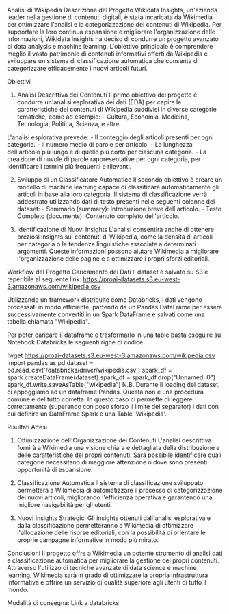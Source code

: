 Analisi di Wikipedia
Descrizione del Progetto
Wikidata Insights, un'azienda leader nella gestione di contenuti digitali, è stata incaricata da Wikimedia per ottimizzare l'analisi e la categorizzazione dei contenuti di Wikipedia. Per supportare la loro continua espansione e migliorare l'organizzazione delle informazioni, Wikidata Insights ha deciso di condurre un progetto avanzato di data analysis e machine learning. L'obiettivo principale è comprendere meglio il vasto patrimonio di contenuti informativi offerti da Wikipedia e sviluppare un sistema di classificazione automatica che consenta di categorizzare efficacemente i nuovi articoli futuri.

Obiettivi
1. Analisi Descrittiva dei Contenuti
Il primo obiettivo del progetto è condurre un'analisi esplorativa dei dati (EDA) per capire le caratteristiche dei contenuti di Wikipedia suddivisi in diverse categorie tematiche, come ad esempio: - Cultura, Economia, Medicina, Tecnologia, Politica, Scienza, e altre.

L'analisi esplorativa prevede: - Il conteggio degli articoli presenti per ogni categoria. - Il numero medio di parole per articolo. - La lunghezza dell'articolo più lungo e di quello più corto per ciascuna categoria. - La creazione di nuvole di parole rappresentative per ogni categoria, per identificare i termini più frequenti e rilevanti.

2. Sviluppo di un Classificatore Automatico
Il secondo obiettivo è creare un modello di machine learning capace di classificare automaticamente gli articoli in base alla loro categoria. Il sistema di classificazione verrà addestrato utilizzando dati di testo presenti nelle seguenti colonne del dataset: - Sommario (summary): Introduzione breve dell'articolo. - Testo Completo (documents): Contenuto completo dell'articolo.

3. Identificazione di Nuovi Insights
L'analisi consentirà anche di ottenere preziosi insights sui contenuti di Wikipedia, come la densità di articoli per categoria o le tendenze linguistiche associate a determinati argomenti. Queste informazioni possono aiutare Wikimedia a migliorare l'organizzazione delle pagine e a ottimizzare i propri sforzi editoriali.

Workflow del Progetto
Caricamento dei Dati
Il dataset è salvato su S3 e reperibile al seguente link: https://proai-datasets.s3.eu-west-3.amazonaws.com/wikipedia.csv

Utilizzando un framework distribuito come Databricks, i dati vengono processati in modo efficiente, partendo da un Pandas DataFrame per essere successivamente convertiti in un Spark DataFrame e salvati come una tabella chiamata "Wikipedia".

Per poter caricare il dataframe e trasformarlo in una table basta eseguire su Notebook Databricks le seguenti righe di codice:

!wget https://proai-datasets.s3.eu-west-3.amazonaws.com/wikipedia.csv
import pandas as pd
dataset = pd.read_csv('/databricks/driver/wikipedia.csv')
spark_df = spark.createDataFrame(dataset)
spark_df = spark_df.drop("Unnamed: 0")
spark_df.write.saveAsTable("wikipedia")
N.B. Durante il loading del dataset, ci appoggiamo ad un dataframe Pandas. Questa non è una procedura comune e del tutto corretta. In questo caso ci permette di leggere correttamente (superando con poso sforzo il limite dei separator) i dati con cui definire un DataFrame Spark e una Table 'Wikipedia'.

Risultati Attesi
1. Ottimizzazione dell'Organizzazione dei Contenuti
L'analisi descrittiva fornirà a Wikimedia una visione chiara e dettagliata della distribuzione e delle caratteristiche dei propri contenuti. Sarà possibile identificare quali categorie necessitano di maggiore attenzione o dove sono presenti opportunità di espansione.

2. Classificazione Automatica
Il sistema di classificazione sviluppato permetterà a Wikimedia di automatizzare il processo di categorizzazione dei nuovi articoli, migliorando l'efficienza operativa e garantendo una migliore navigabilità per gli utenti.

3. Nuovi Insights Strategici
Gli insights ottenuti dall'analisi esplorativa e dalla classificazione permetteranno a Wikimedia di ottimizzare l'allocazione delle risorse editoriali, con la possibilità di orientare le proprie campagne informative in modo più mirato.

Conclusioni
Il progetto offre a Wikimedia un potente strumento di analisi dati e classificazione automatica per migliorare la gestione dei propri contenuti. Attraverso l'utilizzo di tecniche avanzate di data science e machine learning, Wikimedia sarà in grado di ottimizzare la propria infrastruttura informativa e offrire un servizio di qualità superiore agli utenti di tutto il mondo.

Modalità di consegna:
Link a databricks
